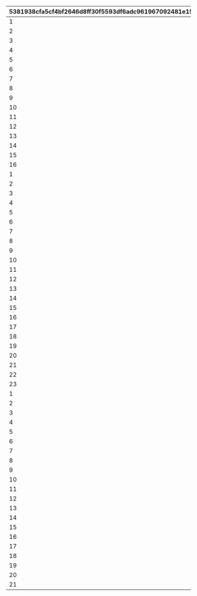 |5381938cfa5cf4bf2646d8ff30f5593df6adc961967092481e156ddb20d6c248|e2c7f4fd8920a9d7919898b93b77776cff86dc499a86accae639fb4d876c1f03|8dadf4e726e0e49866dfeeb8f51ed13d8aea7f0303af1f4f32dff208b8899722|ba4713f69a7241e1c552ec0735aa2292a3ef0abede4935a8275cf676608418d9|b9bca507c79105c5b8bd762529599c7e589ca9a704311438a2ae9d6b6d4e84f2|
| --- | --- | --- | --- | --- |
|1|2|3|10201|1|
|2|2|3|10202|2|
|3|2|3|10203|3|
|4|2|10|10301|4|
|5|2|10|10302|5|
|6|2|10|10303|6|
|7|2|10|10304|7|
|8|2|20|10401|8|
|9|2|20|10402|9|
|10|2|20|10403|10|
|11|2|20|10404|11|
|12|2|20|10405|12|
|13|2|20|10406|13|
|14|2|20|10407|14|
|15|2|20|10408|15|
|16|2|20|10409|16|
|1|1|3|10701|17|
|2|1|3|10601|18|
|3|1|3|10602|19|
|4|1|3|10603|20|
|5|1|3|10604|21|
|6|1|10|11301|22|
|7|1|10|11302|23|
|8|1|10|11303|24|
|9|1|20|11401|25|
|10|1|20|11402|26|
|11|1|20|11403|27|
|12|1|20|11601|28|
|13|1|20|11602|29|
|14|1|20|11603|30|
|15|1|20|11604|31|
|16|1|20|11605|32|
|17|1|20|11606|33|
|18|1|20|11101|34|
|19|1|20|11102|35|
|20|1|20|11103|36|
|21|1|20|11701|37|
|22|1|20|11702|38|
|23|1|20|11703|39|
|1|3|3|10501|40|
|2|3|3|10502|41|
|3|3|3|10503|42|
|4|3|10|11201|43|
|5|3|10|10801|44|
|6|3|10|10802|45|
|7|3|10|10803|46|
|8|3|10|10804|47|
|9|3|20|10901|48|
|10|3|20|10902|49|
|11|3|20|10903|50|
|12|3|20|10904|51|
|13|3|20|11001|52|
|14|3|20|11002|53|
|15|3|20|11003|54|
|16|3|20|11501|55|
|17|3|20|11502|56|
|18|3|20|11503|57|
|19|3|20|11504|58|
|20|3|20|11505|59|
|21|3|20|11506|60|